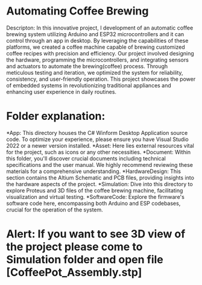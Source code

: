 # Automating Coffee Brewing
Descripton: In this innovative project, I development of an automatic coffee brewing system utilizing Arduino and ESP32 microcontrollers and it can control through an app in desktop. By leveraging the capabilities of these platforms, we created a coffee machine capable of brewing customized coffee recipes with precision and efficiency. Our project involved designing the hardware, programming the microcontrollers, and integrating sensors and actuators to automate the brewing(coffee) process. Through meticulous testing and iteration, we optimized the system for reliability, consistency, and user-friendly operation. This project showcases the power of embedded systems in revolutionizing traditional appliances and enhancing user experience in daily routines.
# Folder explanation:
*App: This directory houses the C# Winform Desktop Application source code. To optimize your experience, please ensure you have Visual Studio 2022 or a newer version installed.
*Asset: Here lies external resources vital for the project, such as icons or any other necessities.
*Document: Within this folder, you'll discover crucial documents including technical specifications and the user manual. We highly recommend reviewing these materials for a comprehensive understanding.
*HardwareDesign: This section contains the Altium Schematic and PCB files, providing insights into the hardware aspects of the project.
*Simulation: Dive into this directory to explore Proteus and 3D files of the coffee brewing machine, facilitating visualization and virtual testing.
*SoftwareCode: Explore the firmware's software code here, encompassing both Arduino and ESP codebases, crucial for the operation of the system.
# Alert: If you want to see 3D view of the project please come to Simulation folder and open file [CoffeePot_Assembly.stp]
